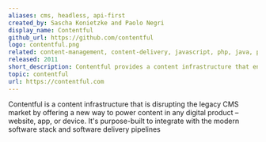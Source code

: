 ```yaml
---
aliases: cms, headless, api-first
created_by: Sascha Konietzke and Paolo Negri
display_name: Contentful
github_url: https://github.com/contentful
logo: contentful.png
related: content-management, content-delivery, javascript, php, java, python, ruby, dotnet, ios, android   
released: 2011
short_description: Contentful provides a content infrastructure that enables teams to power content in any digital product. 
topic: contentful
url: https://contentful.com
---
```

Contentful is a content infrastructure that is disrupting the legacy CMS market by offering a new way to power content in any digital product – website, app, or device. It's purpose-built to integrate with the modern software stack and software delivery pipelines
